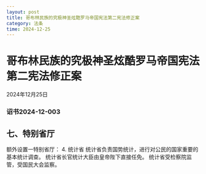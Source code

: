 ```yaml
--- 
layout: post
title: 哥布林民族的究极神圣炫酷罗马帝国宪法第二宪法修正案
category: 法条
time: 2024-12-25
---
```

# 哥布林民族的究极神圣炫酷罗马帝国宪法第二宪法修正案
2024年12月25日
### 诏书2024-12-003
## 七、特别省厅
额外设置一特别省厅：
4. 统计省
统计省负责国势统计，进行对公民的国家重要的基本统计调查。
统计省长官统计大臣由皇帝陛下直接任免。
统计省受检察院监管，受国民大会监察。